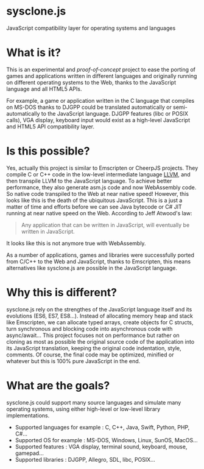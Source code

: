 # sysclone.js
JavaScript compatibility layer for operating systems and languages

# What is it?
This is an experimental and *proof-of-concept* project to ease the porting of games and applications written in different languages and originally running on different operating systems to the Web, thanks to the JavaScript language and all HTML5 APIs.

For example, a game or application written in the C language that compiles on MS-DOS thanks to DJGPP could be translated automatically or semi-automatically to the JavaScript language. DJGPP features (libc or POSIX calls), VGA display, keyboard input would exist as a high-level JavaScript and HTML5 API compatibility layer.

# Is this possible?
Yes, actually this project is similar to Emscripten or CheerpJS projects. They compile C or C++ code in the low-level intermediate language [LLVM](https://en.wikipedia.org/wiki/LLVM), and then transpile LLVM to the JavaScript language. To achieve better performance, they also generate asm.js code and now WebAssembly code. So native code transpiled to the Web at near native speed!
However, this looks like this is the death of the ubiquitous JavaScript. This is a just a matter of time and efforts before we can see Java bytecode or C# JIT running at near native speed on the Web.
According to Jeff Atwood's law:
> Any application that can be written in JavaScript, will eventually be written in JavaScript.

It looks like this is not anymore true with WebAssembly.

As a number of applications, games and libraries were successfully ported from C/C++ to the Web and JavaScript, thanks to Emscripten, this means alternatives like sysclone.js are possible in the JavaScript language.

# Why this is different?
sysclone.js rely on the strengthes of the JavaScript language itself and its evolutions (ES6, ES7, ES8...). Instead of allocating memory heap and stack like Emscripten, we can allocate typed arrays, create objects for C structs, turn synchronous and blocking code into asynchronous code with async/await...
This project focuses not on performance but rather on cloning as most as possible the original source code of the application into its JavaScript translation, keeping the original code indentation, style, comments. Of course, the final code may be optimized, minified or whatever but this is 100% pure JavaScript in the end.

# What are the goals?
sysclone.js could support many source languages and simulate many operating systems, using either high-level or low-level library implementations.
* Supported languages for example : C, C++, Java, Swift, Python, PHP, C#...
* Supported OS for example : MS-DOS, Windows, Linux, SunOS, MacOS...
* Supported features : VGA display, terminal sound, keyboard, mouse, gamepad...
* Supported libraries : DJGPP, Allegro, SDL, libc, POSIX...



